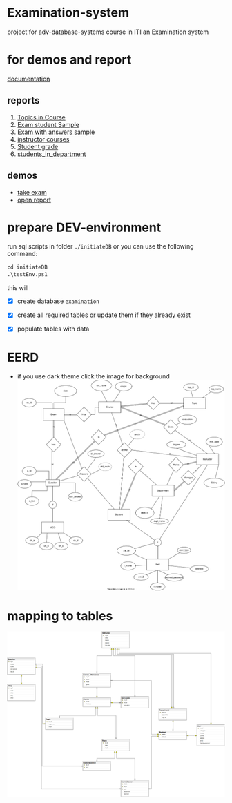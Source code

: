 # Examination-system
project for adv-database-systems course in ITI
an Examination system

# for demos and report 
[documentation](./documentation)
## reports 


1. [Topics in Course](./documentation/view%20Topics%20in%20Course%20Sample.pdf)
2. [Exam student Sample](./documentation/view%20Exam%20student%20Sample%20_html.pdf)
3. [Exam with answers sample](./documentation/view%20Exam%20with%20answers%20sample.pdf)
4. [instructor courses](./documentation/view%20instructor%20courses.pdf)
5. [Student grade](./documentation/view%20Student%20grade.pdf)
6. [students_in_department](./documentation/view%20students_in_department.pdf)

## demos
- [take exam](./documentation/take_exam.webm)
- [open report](./documentation/newUI_ExamAnser.webm)

# prepare DEV-environment
run sql scripts in folder `./initiateDB`
or you can use the following command:
```ps
cd initiateDB
.\testEnv.ps1
```
this will 
- [x] create database `examination`
- [x] create all required tables or update them if they already exist
- [x] populate tables with data 



# EERD 
* if you use dark theme click the image for background
![ERD](design/ERD.drawio.svg)

# mapping to tables

![diagram](initiateDB/diagram.png)
